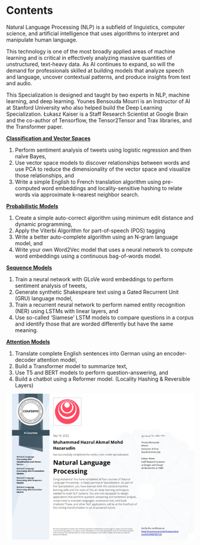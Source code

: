 # Contents
Natural Language Processing (NLP) is a subfield of linguistics, computer science, and artificial intelligence that uses algorithms to interpret and manipulate human language.

This technology is one of the most broadly applied areas of machine learning and is critical in effectively analyzing massive quantities of unstructured, text-heavy data. As AI continues to expand, so will the demand for professionals skilled at building models that analyze speech and language, uncover contextual patterns, and produce insights from text and audio.

This Specialization is designed and taught by two experts in NLP, machine learning, and deep learning. Younes Bensouda Mourri is an Instructor of AI at Stanford University who also helped build the Deep Learning Specialization. Łukasz Kaiser is a Staff Research Scientist at Google Brain and the co-author of Tensorflow, the Tensor2Tensor and Trax libraries, and the Transformer paper.

[**Classification and Vector Spaces**](https://github.com/hazrulakmal/deep-learning/tree/main/nlp/coursera%20NLP%20Specialisation/classification%20and%20vector%20spaces)

1. Perform sentiment analysis of tweets using logistic regression and then naïve Bayes,
2. Use vector space models to discover relationships between words and use PCA to reduce the dimensionality of the vector space and visualize those relationships, and
3. Write a simple English to French translation algorithm using pre-computed word embeddings and locality-sensitive hashing to relate words via approximate k-nearest neighbor search.  

[**Probabilistic Models**](https://github.com/hazrulakmal/deep-learning/tree/main/nlp/coursera%20NLP%20Specialisation/probabilistic%20models)

1. Create a simple auto-correct algorithm using minimum edit distance and dynamic programming,
2. Apply the Viterbi Algorithm for part-of-speech (POS) tagging
3. Write a better auto-complete algorithm using an N-gram language model, and
4. Write your own Word2Vec model that uses a neural network to compute word embeddings using a continuous bag-of-words model.

[**Sequence Models**](https://github.com/hazrulakmal/deep-learning/tree/main/nlp/coursera%20NLP%20Specialisation/sequence%20models)

1. Train a neural network with GLoVe word embeddings to perform sentiment analysis of tweets,
2. Generate synthetic Shakespeare text using a Gated Recurrent Unit (GRU) language model,
3. Train a recurrent neural network to perform named entity recognition (NER) using LSTMs with linear layers, and
4. Use so-called ‘Siamese’ LSTM models to compare questions in a corpus and identify those that are worded differently but have the same meaning.

[**Attention Models**](https://github.com/hazrulakmal/deep-learning/tree/main/nlp/coursera%20NLP%20Specialisation/attention%20models)

1. Translate complete English sentences into German using an encoder-decoder attention model,
2. Build a Transformer model to summarize text,
3. Use T5 and BERT models to perform question-answering, and
4. Build a chatbot using a Reformer model. (Locality Hashing & Reversible Layers)

<img src = "certificates.jpg">